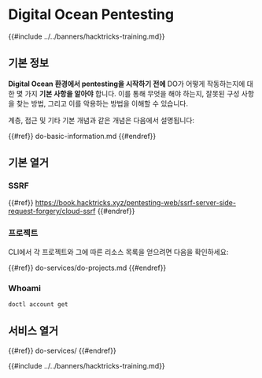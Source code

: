 # Digital Ocean Pentesting

{{#include ../../banners/hacktricks-training.md}}

## 기본 정보

**Digital Ocean 환경에서 pentesting을 시작하기 전에** DO가 어떻게 작동하는지에 대한 몇 가지 **기본 사항을 알아야** 합니다. 이를 통해 무엇을 해야 하는지, 잘못된 구성 사항을 찾는 방법, 그리고 이를 악용하는 방법을 이해할 수 있습니다.

계층, 접근 및 기타 기본 개념과 같은 개념은 다음에서 설명됩니다:

{{#ref}}
do-basic-information.md
{{#endref}}

## 기본 열거

### SSRF

{{#ref}}
https://book.hacktricks.xyz/pentesting-web/ssrf-server-side-request-forgery/cloud-ssrf
{{#endref}}

### 프로젝트

CLI에서 각 프로젝트와 그에 따른 리소스 목록을 얻으려면 다음을 확인하세요:

{{#ref}}
do-services/do-projects.md
{{#endref}}

### Whoami
```bash
doctl account get
```
## 서비스 열거

{{#ref}}
do-services/
{{#endref}}

{{#include ../../banners/hacktricks-training.md}}
